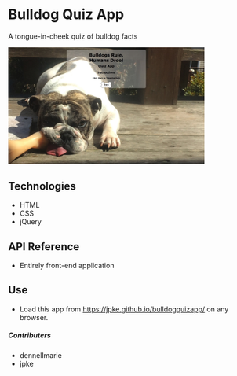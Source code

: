 # Bulldog Quiz App

A tongue-in-cheek quiz of bulldog facts

<img src="./bulldogquizapp.jpg" width="400px" />

## Technologies

* HTML
* CSS
* jQuery

## API Reference

* Entirely front-end application



## Use

* Load this app from https://jpke.github.io/bulldogquizapp/ on any browser.


##### Contributers
* dennellmarie
* jpke
